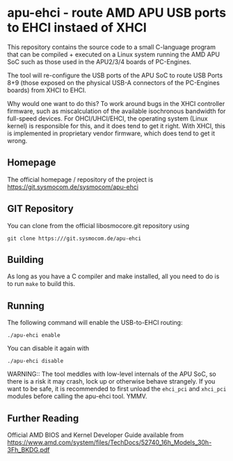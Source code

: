 apu-ehci - route AMD APU USB ports to EHCI instaed of XHCI
==========================================================

This repository contains the source code to a small C-language program
that can be compiled + executed on a Linux system running the AMD APU
SoC such as those used in the APU2/3/4 boards of PC-Engines.

The tool will re-configure the USB ports of the APU SoC to route
USB Ports 8+9 (those exposed on the physical USB-A connectors of the
PC-Engines boards) from XHCI to EHCI.

Why would one want to do this?  To work around bugs in the XHCI
controller firmware, such as miscalculation of the available isochronous
bandwidth for full-speed devices.  For OHCI/UHCI/EHCI, the operating
system (Linux kernel) is responsible for this, and it does tend to get
it right.   With XHCI, this is implemented in proprietary vendor
firmware, which does tend to get it wrong.

Homepage
--------

The official homepage / repository of the project is
<https://git.sysmocom.de/sysmocom/apu-ehci>

GIT Repository
--------------

You can clone from the official libosmocore.git repository using

	git clone https:///git.sysmocom.de/apu-ehci

Building
--------

As long as you have a C compiler and make installed, all you need to do
is to run `make` to build this.

Running
-------

The following command will enable the USB-to-EHCI routing:

	./apu-ehci enable


You can disable it again with

	./apu-ehci disable

WARNING:: The tool meddles with low-level internals of the APU SoC, so
there is a risk it may crash, lock up or otherwise behave strangely.  If
you want to be safe, it is recommended to first unload the `ehci_pci`
and `xhci_pci` modules before calling the apu-ehci tool.  YMMV.

Further Reading
---------------

Official AMD BIOS and Kernel Developer Guide available from
<https://www.amd.com/system/files/TechDocs/52740_16h_Models_30h-3Fh_BKDG.pdf>
